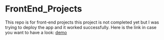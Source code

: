 # FrontEnd_Projects
This repo is for front-end projects
this project is not completed yet but I was trying to deploy the app and it worked successfully.
Here is the link in case you want to have a look: [demo](https://youssehf.github.io/)
